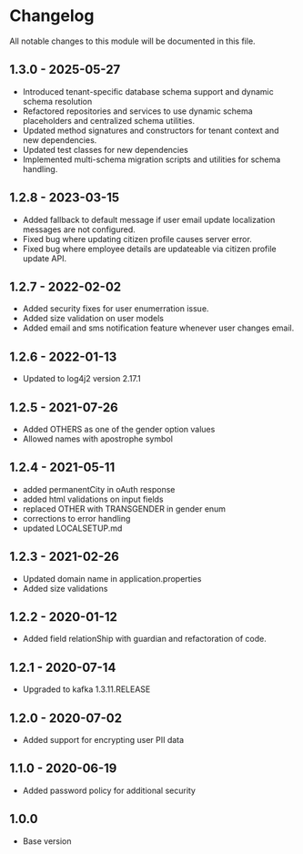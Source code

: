 # Changelog
All notable changes to this module will be documented in this file.


## 1.3.0 - 2025-05-27
- Introduced tenant-specific database schema support and dynamic schema resolution
- Refactored repositories and services to use dynamic schema placeholders and centralized schema utilities.
- Updated method signatures and constructors for tenant context and new dependencies.
- Updated test classes for new dependencies 
- Implemented multi-schema migration scripts and utilities for schema handling.

## 1.2.8 - 2023-03-15
- Added fallback to default message if user email update localization messages are not configured.
- Fixed bug where updating citizen profile causes server error.
- Fixed bug where employee details are updateable via citizen profile update API.

## 1.2.7 - 2022-02-02
- Added security fixes for user enumerration issue.
- Added size validation on user models
- Added email and sms notification feature whenever user changes email.

## 1.2.6 - 2022-01-13
- Updated to log4j2 version 2.17.1

## 1.2.5 - 2021-07-26
- Added OTHERS as one of the gender option values
- Allowed names with apostrophe symbol

## 1.2.4 - 2021-05-11
- added permanentCity in oAuth response
- added html validations on input fields
- replaced OTHER with TRANSGENDER in gender enum
- corrections to error handling
- updated LOCALSETUP.md



## 1.2.3 - 2021-02-26
- Updated domain name in application.properties
- Added size validations

## 1.2.2 - 2020-01-12
- Added field relationShip with guardian and refactoration of code.

## 1.2.1 - 2020-07-14

- Upgraded to kafka 1.3.11.RELEASE

## 1.2.0 - 2020-07-02

- Added support for encrypting user PII data

## 1.1.0 - 2020-06-19

- Added password policy for additional security

## 1.0.0

- Base version

